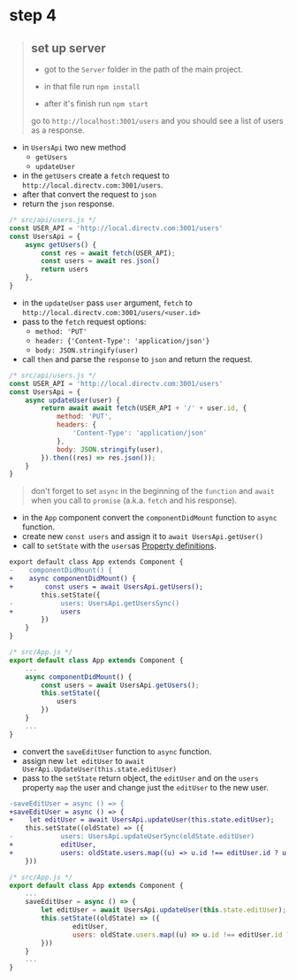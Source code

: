 # step 4

> ## set up server
>
>- got to the `Server` folder in the path of the main project.
>
>- in that file run `npm install`
>
>- after it's finish run `npm start`
>
> go to `http://localhost:3001/users` and you should see a list of users as a response.

- in `UsersApi` two new method
  - `getUsers`
  - `updateUser`
- in the `getUsers` create a `fetch` request to `http://local.directv.com:3001/users`.
- after that convert the request to `json`
- return the `json` response.

```js
/* src/api/users.js */
const USER_API = 'http://local.directv.com:3001/users'
const UsersApi = {
    async getUsers() {
        const res = await fetch(USER_API);
        const users = await res.json()
        return users
    },
}
```

- in the `updateUser` pass `user` argument, `fetch` to `http://local.directv.com:3001/users/<user.id>`
- pass to the `fetch` request options:
  - `method: 'PUT'`
  - `header: {'Content-Type': 'application/json'}`
  - `body: JSON.stringify(user)`
- call `then` and parse the `response` to `json` and return the request.

```js
/* src/api/users.js */
const USER_API = 'http://local.directv.com:3001/users'
const UsersApi = {
    async updateUser(user) {
        return await await fetch(USER_API + '/' + user.id, {
            method: 'PUT',
            headers: {
                'Content-Type': 'application/json'
            },
            body: JSON.stringify(user),
        }).then((res) => res.json());
    }
}
```

> don't forget to set `async` in the beginning of the `function` and `await` when you call to `promise` (a.k.a. `fetch` and his response).

- in the `App` component convert the `componentDidMount` function to `async` function.
- create new `const users` and assign it to `await UsersApi.getUser()`
- call to `setState` with the `users`as [Property definitions](https://developer.mozilla.org/en-US/docs/Web/JavaScript/Reference/Operators/Object_initializer#Property_definitions).

```diff
export default class App extends Component {
-    componentDidMount() {
+    async componentDidMount() {
+        const users = await UsersApi.getUsers();
        this.setState({
-            users: UsersApi.getUsersSync()
+            users
        })
    }
}
```

```jsx
/* src/App.js */
export default class App extends Component {
    ...
    async componentDidMount() {
        const users = await UsersApi.getUsers();
        this.setState({
            users
        })
    }
    ...
}
```

- convert the `saveEditUser` function to `async` function.
- assign new `let editUser` to `await UserApi.UpdateUser(this.state.editUser)`
- pass to the `setState` return object, the `editUser` and on the `users` property `map` the user and change just the `editUser` to the new user.

```diff
-saveEditUser = async () => {
+saveEditUser = async () => {
+    let editUser = await UsersApi.updateUser(this.state.editUser);
    this.setState((oldState) => ({
-            users: UsersApi.updateUserSync(oldState.editUser)
+            editUser,
+            users: oldState.users.map((u) => u.id !== editUser.id ? u : editUser)
    }))
```

```jsx
/* src/App.js */
export default class App extends Component {
    ...
    saveEditUser = async () => {
        let editUser = await UsersApi.updateUser(this.state.editUser);
        this.setState((oldState) => ({
                editUser,
                users: oldState.users.map((u) => u.id !== editUser.id ? u : editUser)
        }))
    }
    ...
}
```
